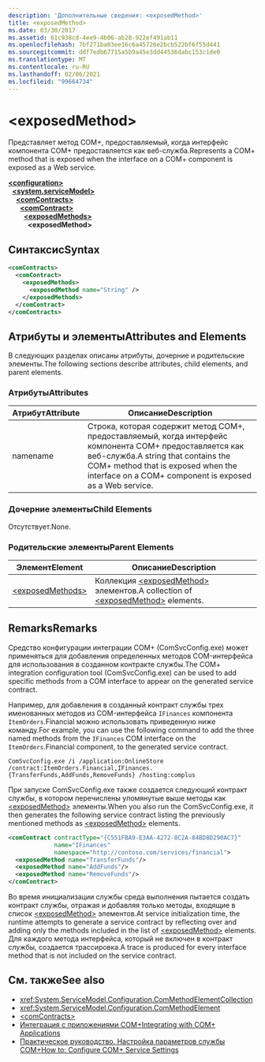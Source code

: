 ```yaml
---
description: 'Дополнительные сведения: <exposedMethod>'
title: <exposedMethod>
ms.date: 03/30/2017
ms.assetid: 61c938cd-4ee9-4b06-ab28-922ef491ab11
ms.openlocfilehash: 7bf271ba03ee16c6a45726e2bcb522bf6f55d441
ms.sourcegitcommit: ddf7edb67715a5b9a45e3dd44536dabc153c1de0
ms.translationtype: MT
ms.contentlocale: ru-RU
ms.lasthandoff: 02/06/2021
ms.locfileid: "99664734"
---
```

# \<exposedMethod>

<span data-ttu-id="d968c-102">Представляет метод COM+, предоставляемый, когда интерфейс компонента COM+ предоставляется как веб-служба.</span><span class="sxs-lookup"><span data-stu-id="d968c-102">Represents a COM+ method that is exposed when the interface on a COM+ component is exposed as a Web service.</span></span>  
  
[**\<configuration>**](../configuration-element.md)\
&nbsp;&nbsp;[**\<system.serviceModel>**](system-servicemodel.md)\
&nbsp;&nbsp;&nbsp;&nbsp;[**\<comContracts>**](comcontracts.md)\
&nbsp;&nbsp;&nbsp;&nbsp;&nbsp;&nbsp;[**\<comContract>**](comcontract.md)\
&nbsp;&nbsp;&nbsp;&nbsp;&nbsp;&nbsp;&nbsp;&nbsp;[**\<exposedMethods>**](exposedmethods.md)\
&nbsp;&nbsp;&nbsp;&nbsp;&nbsp;&nbsp;&nbsp;&nbsp;&nbsp;&nbsp;**\<exposedMethod>**  
  
## <a name="syntax"></a><span data-ttu-id="d968c-103">Синтаксис</span><span class="sxs-lookup"><span data-stu-id="d968c-103">Syntax</span></span>  
  
```xml  
<comContracts>
  <comContract>
    <exposedMethods>
      <exposedMethod name="String" />
    </exposedMethods>
  </comContract>
</comContracts>
```  
  
## <a name="attributes-and-elements"></a><span data-ttu-id="d968c-104">Атрибуты и элементы</span><span class="sxs-lookup"><span data-stu-id="d968c-104">Attributes and Elements</span></span>  

 <span data-ttu-id="d968c-105">В следующих разделах описаны атрибуты, дочерние и родительские элементы.</span><span class="sxs-lookup"><span data-stu-id="d968c-105">The following sections describe attributes, child elements, and parent elements.</span></span>  
  
### <a name="attributes"></a><span data-ttu-id="d968c-106">Атрибуты</span><span class="sxs-lookup"><span data-stu-id="d968c-106">Attributes</span></span>  
  
|<span data-ttu-id="d968c-107">Атрибут</span><span class="sxs-lookup"><span data-stu-id="d968c-107">Attribute</span></span>|<span data-ttu-id="d968c-108">Описание</span><span class="sxs-lookup"><span data-stu-id="d968c-108">Description</span></span>|  
|---------------|-----------------|  
|<span data-ttu-id="d968c-109">name</span><span class="sxs-lookup"><span data-stu-id="d968c-109">name</span></span>|<span data-ttu-id="d968c-110">Строка, которая содержит метод COM+, предоставляемый, когда интерфейс компонента COM+ предоставляется как веб-служба.</span><span class="sxs-lookup"><span data-stu-id="d968c-110">A string that contains the COM+ method that is exposed when the interface on a COM+ component is exposed as a Web service.</span></span>|  
  
### <a name="child-elements"></a><span data-ttu-id="d968c-111">Дочерние элементы</span><span class="sxs-lookup"><span data-stu-id="d968c-111">Child Elements</span></span>  

 <span data-ttu-id="d968c-112">Отсутствует.</span><span class="sxs-lookup"><span data-stu-id="d968c-112">None.</span></span>  
  
### <a name="parent-elements"></a><span data-ttu-id="d968c-113">Родительские элементы</span><span class="sxs-lookup"><span data-stu-id="d968c-113">Parent Elements</span></span>  
  
|<span data-ttu-id="d968c-114">Элемент</span><span class="sxs-lookup"><span data-stu-id="d968c-114">Element</span></span>|<span data-ttu-id="d968c-115">Описание</span><span class="sxs-lookup"><span data-stu-id="d968c-115">Description</span></span>|  
|-------------|-----------------|  
|[\<exposedMethods>](exposedmethods.md)|<span data-ttu-id="d968c-116">Коллекция [\<exposedMethod>](exposedmethod.md) элементов.</span><span class="sxs-lookup"><span data-stu-id="d968c-116">A collection of [\<exposedMethod>](exposedmethod.md) elements.</span></span>|  
  
## <a name="remarks"></a><span data-ttu-id="d968c-117">Remarks</span><span class="sxs-lookup"><span data-stu-id="d968c-117">Remarks</span></span>  

 <span data-ttu-id="d968c-118">Средство конфигурации интеграции COM+ (ComSvcConfig.exe) может применяться для добавления определенных методов COM-интерфейса для использования в созданном контракте службы.</span><span class="sxs-lookup"><span data-stu-id="d968c-118">The COM+ integration configuration tool (ComSvcConfig.exe) can be used to add specific methods from a COM interface to appear on the generated service contract.</span></span>  
  
 <span data-ttu-id="d968c-119">Например, для добавления в созданный контракт службы трех именованных методов из COM-интерфейса `IFinances` компонента `ItemOrders`.Financial можно использовать приведенную ниже команду.</span><span class="sxs-lookup"><span data-stu-id="d968c-119">For example, you can use the following command to add the three named methods from the `IFinances` COM interface on the `ItemOrders`.Financial component, to the generated service contract.</span></span>  
  
 `ComSvcConfig.exe /i /application:OnlineStore /contract:ItemOrders.Financial,IFinances.{TransferFunds,AddFunds,RemoveFunds} /hosting:complus`  
  
 <span data-ttu-id="d968c-120">При запуске ComSvcConfig.exe также создается следующий контракт службы, в котором перечислены упомянутые выше методы как [\<exposedMethod>](exposedmethod.md) элементы.</span><span class="sxs-lookup"><span data-stu-id="d968c-120">When you also run the ComSvcConfig.exe, it then generates the following service contract listing the previously mentioned methods as [\<exposedMethod>](exposedmethod.md) elements.</span></span>  
  
```xml  
<comContract contractType="{C551FBA9-E3AA-4272-8C2A-84BD8D290AC7}"
             name="IFinances"
             namespace="http://contoso.com/services/financial">
  <exposedMethod name="TransferFunds"/>
  <exposedMethod name="AddFunds"/>
  <exposedMethod name="RemoveFunds"/>
</comContract>
```  
  
 <span data-ttu-id="d968c-121">Во время инициализации службы среда выполнения пытается создать контракт службы, отражая и добавляя только методы, входящие в список [\<exposedMethod>](exposedmethod.md) элементов.</span><span class="sxs-lookup"><span data-stu-id="d968c-121">At service initialization time, the runtime attempts to generate a service contract by reflecting over and adding only the methods included in the list of [\<exposedMethod>](exposedmethod.md) elements.</span></span> <span data-ttu-id="d968c-122">Для каждого метода интерфейса, который не включен в контракт службы, создается трассировка.</span><span class="sxs-lookup"><span data-stu-id="d968c-122">A trace is produced for every interface method that is not included on the service contract.</span></span>  
  
## <a name="see-also"></a><span data-ttu-id="d968c-123">См. также</span><span class="sxs-lookup"><span data-stu-id="d968c-123">See also</span></span>

- <xref:System.ServiceModel.Configuration.ComMethodElementCollection>
- <xref:System.ServiceModel.Configuration.ComMethodElement>
- [\<comContracts>](comcontracts.md)
- [<span data-ttu-id="d968c-124">Интеграция с приложениями COM+</span><span class="sxs-lookup"><span data-stu-id="d968c-124">Integrating with COM+ Applications</span></span>](../../../wcf/feature-details/integrating-with-com-plus-applications.md)
- [<span data-ttu-id="d968c-125">Практическое руководство. Настройка параметров службы COM+</span><span class="sxs-lookup"><span data-stu-id="d968c-125">How to: Configure COM+ Service Settings</span></span>](../../../wcf/feature-details/how-to-configure-com-service-settings.md)
